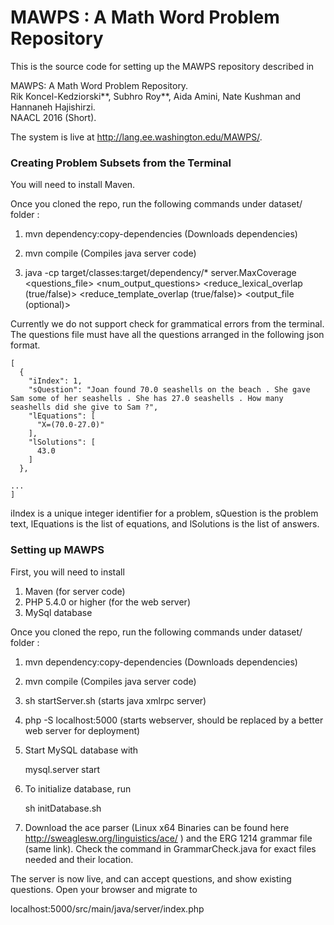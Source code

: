# MAWPS : A Math Word Problem Repository

This is the source code for setting up the MAWPS repository described in

  MAWPS: A Math Word Problem Repository.  
  Rik Koncel-Kedziorski**, Subhro Roy**, Aida Amini, Nate Kushman and Hannaneh Hajishirzi.  
  NAACL 2016 (Short).  

The system is live at http://lang.ee.washington.edu/MAWPS/.


### Creating Problem Subsets from the Terminal

 You will need to install Maven.
 
 Once you cloned the repo, run the following commands under
 dataset/ folder :

 1. mvn dependency:copy-dependencies (Downloads dependencies)

 2. mvn compile (Compiles java server code)

 3. java -cp target/classes:target/dependency/* server.MaxCoverage <questions_file> <num_output_questions> <reduce_lexical_overlap (true/false)> <reduce_template_overlap (true/false)> <output_file (optional)>

Currently we do not support check for grammatical errors from the terminal. The questions file must have all the questions arranged in the following json format. 
~~~~
[
  {
    "iIndex": 1,
    "sQuestion": "Joan found 70.0 seashells on the beach . She gave Sam some of her seashells . She has 27.0 seashells . How many seashells did she give to Sam ?",
    "lEquations": [
      "X=(70.0-27.0)"
    ],
    "lSolutions": [
      43.0
    ]
  },
  
...
]
~~~~
iIndex is a unique integer identifier for a problem, sQuestion is the problem text, lEquations is the list of equations, and lSolutions is the list of answers.


### Setting up MAWPS

 First, you will need to install
 1. Maven  (for server code)
 2. PHP 5.4.0 or higher  (for the web server)
 3. MySql database
 
 Once you cloned the repo, run the following commands under
 dataset/ folder :

 1. mvn dependency:copy-dependencies (Downloads dependencies)

 2. mvn compile (Compiles java server code)

 3. sh startServer.sh  (starts java xmlrpc server)

 4. php -S localhost:5000 (starts webserver, should be replaced by a 
    better web server for deployment)

 5. Start MySQL database with 

    mysql.server start

 6. To initialize database, run

    sh initDatabase.sh
    
  7. Download the ace parser (Linux x64 Binaries can be found here 
  	 http://sweaglesw.org/linguistics/ace/ ) and the ERG 1214 grammar file 
  	 (same link). Check the command in GrammarCheck.java for exact files
  	 needed and their location.	  

 The server is now live, and can accept questions, and show existing 
 questions. Open your browser and migrate to 

 localhost:5000/src/main/java/server/index.php   



